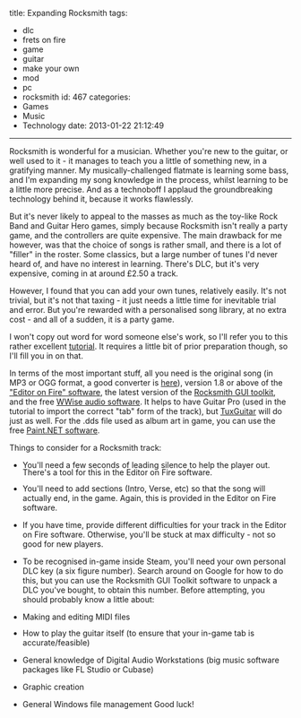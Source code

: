 title: Expanding Rocksmith
tags:
  - dlc
  - frets on fire
  - game
  - guitar
  - make your own
  - mod
  - pc
  - rocksmith
id: 467
categories:
  - Games
  - Music
  - Technology
date: 2013-01-22 21:12:49
---

Rocksmith is wonderful for a musician. Whether you're new to the guitar, or well used to it - it manages to teach you a little of something new, in a gratifying manner. My musically-challenged flatmate is learning some bass, and I'm expanding my song knowledge in the process, whilst learning to be a little more precise. And as a technoboff I applaud the groundbreaking technology behind it, because it works flawlessly.

But it's never likely to appeal to the masses as much as the toy-like Rock Band and Guitar Hero games, simply because Rocksmith isn't really a party game, and the controllers are quite expensive. The main drawback for me however, was that the choice of songs is rather small, and there is a lot of "filler" in the roster. Some classics, but a large number of tunes I'd never heard of, and have no interest in learning. There's DLC, but it's very expensive, coming in at around £2.50 a track.

<!-- more -->

However, I found that you can add your own tunes, relatively easily. It's not trivial, but it's not that taxing - it just needs a little time for inevitable trial and error. But you're rewarded with a personalised song library, at no extra cost - and all of a sudden, it is a party game.

I won't copy out word for word someone else's work, so I'll refer you to this rather excellent [tutorial](http://www.smithyanvil.com/RocksmithCustomGuide.html). It requires a little bit of prior preparation though, so I'll fill you in on that.

In terms of the most important stuff, all you need is the original song (in MP3 or OGG format, a good converter is [here](http://www.pcfreetime.com/)), version 1.8 or above of the ["Editor on Fire" software](http://www.fretsonfire.net/forums/viewtopic.php?t=50698), the latest version of the [Rocksmith GUI toolkit](http://code.google.com/p/rocksmith-custom-song-creator/), and the free [WWise audio software](http://www.audiokinetic.com/en/downloads). It helps to have Guitar Pro (used in the tutorial to import the correct "tab" form of the track), but [TuxGuitar](http://tuxguitar.herac.com.ar/) will do just as well. For the .dds file used as album art in game, you can use the free [Paint.NET software](http://www.getpaint.net/).

Things to consider for a Rocksmith track:

*   <span style="line-height: 13px;">You'll need a few seconds of leading silence to help the player out. There's a tool for this in the Editor on Fire software.</span>
*   You'll need to add sections (Intro, Verse, etc) so that the song will actually end, in the game. Again, this is provided in the Editor on Fire software.
*   If you have time, provide different difficulties for your track in the Editor on Fire software. Otherwise, you'll be stuck at max difficulty - not so good for new players.
*   To be recognised in-game inside Steam, you'll need your own personal DLC key (a six figure number). Search around on Google for how to do this, but you can use the Rocksmith GUI Toolkit software to unpack a DLC you've bought, to obtain this number.
Before attempting, you should probably know a little about:

*   <span style="line-height: 13px;">Making and editing MIDI files</span>
*   How to play the guitar itself (to ensure that your in-game tab is accurate/feasible)
*   General knowledge of Digital Audio Workstations (big music software packages like FL Studio or Cubase)
*   Graphic creation
*   General Windows file management
Good luck!